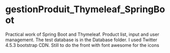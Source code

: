 # gestionProduit_Thymeleaf_SpringBoot

Practical work of Spring Boot and Thymeleaf.
Product list, input and user management.
The test database is in the Database folder.
I used Twitter 4.5.3 bootstrap CDN.
Still to do the front with font awesome for the icons
